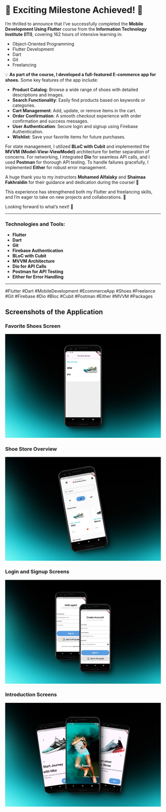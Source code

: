 # 🌟 Exciting Milestone Achieved! 🌟

I’m thrilled to announce that I’ve successfully completed the **Mobile Development Using Flutter** course from the **Information Technology Institute (ITI)**, covering 162 hours of intensive learning in:

- Object-Oriented Programming
- Flutter Development
- Dart
- Git
- Freelancing

💡 **As part of the course, I developed a full-featured E-commerce app for shoes.** Some key features of the app include:

- **Product Catalog**: Browse a wide range of shoes with detailed descriptions and images.
- **Search Functionality**: Easily find products based on keywords or categories.
- **Cart Management**: Add, update, or remove items in the cart.
- **Order Confirmation**: A smooth checkout experience with order confirmation and success messages.
- **User Authentication**: Secure login and signup using Firebase Authentication.
- **Wishlist**: Save your favorite items for future purchases.

For state management, I utilized **BLoC with Cubit** and implemented the **MVVM (Model-View-ViewModel)** architecture for better separation of concerns. For networking, I integrated **Dio** for seamless API calls, and I used **Postman** for thorough API testing. To handle failures gracefully, I implemented **Either** for robust error management.


A huge thank you to my instructors **Mohamed Alfalaky** and **Shaimaa Fakhraldin** for their guidance and dedication during the course! 🙏

This experience has strengthened both my Flutter and freelancing skills, and I’m eager to take on new projects and collaborations. 🚀

Looking forward to what’s next! 💼

---

### Technologies and Tools:
- **Flutter**
- **Dart**
- **Git**
- **Firebase Authentication**
- **BLoC with Cubit**
- **MVVM Architecture**
- **Dio for API Calls**
- **Postman for API Testing**
- **Either for Error Handling**

---

#Flutter #Dart #MobileDevelopment #EcommerceApp #Shoes #Freelance #Git #Firebase #Dio #Bloc #Cubit #Postman #Either #MVVM #Packages

## Screenshots of the Application

### Favorite Shoes Screen
![Favorite Shoes Screen](https://github.com/hazzemSaid/the_final_project_iti/blob/main/176_1x_shots_so.jpeg)

### Shoe Store Overview
![Shoe Store Overview](https://github.com/hazzemSaid/the_final_project_iti/blob/main/810_1x_shots_so.jpeg)

### Login and Signup Screens
![Login and Signup Screens](https://github.com/hazzemSaid/the_final_project_iti/blob/main/713_1x_shots_so.jpeg)

### Introduction Screens
![Introduction Screens](https://github.com/hazzemSaid/the_final_project_iti/blob/main/101_1x_shots_so.jpeg)
